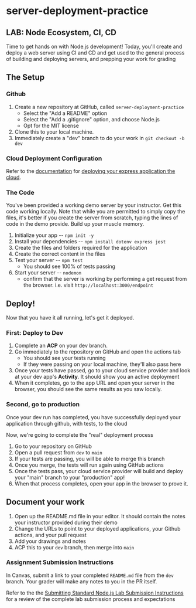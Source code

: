 # server-deployment-practice

## LAB: Node Ecosystem, CI, CD

Time to get hands on with Node.js development! Today, you'll create and deploy a web server using CI and CD and get used to the general process of building and deploying servers, and prepping your work for grading

## The Setup

### Github

1. Create a new repository at GitHub, called `server-deployment-practice`
   - Select the "Add a README" option
   - Select the "Add a .gitignore" option, and choose Node.js
   - Opt for the MIT license
1. Clone this to your local machine.
1. Immediately create a "dev" branch to do your work in
   `git checkout -b dev`

### Cloud Deployment Configuration

Refer to the [documentation](https://render.com/docs/web-services) for [deploying your express application the cloud](https://render.com/docs/deploy-node-express-app).

### The Code

You've been provided a working demo server by your instructor. Get this code working locally. Note that while you are permitted to simply copy the files, it's better if you create the server from scratch, typing the lines of code in the demo provide. Build up your muscle memory.

1. Initialize your app -- `npm init -y`
1. Install your dependencies -- `npm install dotenv express jest`
1. Create the files and folders required for the application
1. Create the correct content in the files
1. Test your server -- `npm test`
   - You should see 100% of tests passing
1. Start your server -- `nodemon`
   - confirm that the server is working by performing a get request from the browser.  i.e. visit `http://localhost:3000/endpoint`

## Deploy!

Now that you have it all running, let's get it deployed.

### First: Deploy to Dev

1. Complete an **ACP** on your dev branch.
1. Go immediately to the repository on GitHub and open the actions tab
   - You should see your tests running
   - If they were passing on your local machine, they'll also pass here
1. Once your tests have passed, go to your cloud service provider and look at your dev app's **Activity**. It should show you an active deployment
1. When it completes, go to the app URL and open your server in the browser, you should see the same results as you saw locally.

### Second, go to production

Once your dev run has completed, you have successfully deployed your application through github, with tests, to the cloud

Now, we're going to complete the "real" deployment process

1. Go to your repository on GitHub
1. Open a pull request from `dev` to `main`
1. If your tests are passing, you will be able to merge this branch
1. Once you merge, the tests will run again using GitHub actions
1. Once the tests pass, your cloud service provider will build and deploy your "main" branch to your "production" app!
1. When that process completes, open your app in the browser to prove it.

## Document your work

1. Open up the README.md file in your editor. It should contain the notes your instructor provided during their demo
1. Change the URLs to point to your deployed applications, your Github actions, and your pull request
1. Add your drawings and notes
1. ACP this to your `dev` branch, then merge into `main`

### Assignment Submission Instructions

In Canvas, submit a link to your completed `README.md` file from the `dev` branch.  Your grader will make any notes to you in the PR itself.

 Refer to the the [Submitting Standard Node.js Lab Submission Instructions](../../../reference/submission-instructions/labs/node-apps.md) for a review of the complete lab submission process and expectations